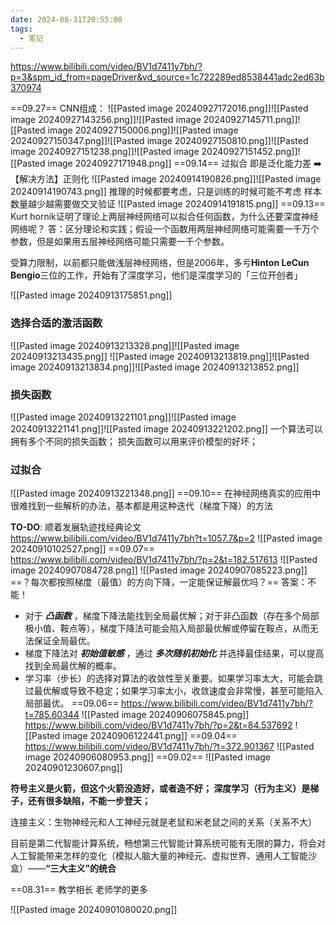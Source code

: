 ```yaml
---
date: 2024-08-31T20:55:00
tags:
  - 笔记
---
```

https://www.bilibili.com/video/BV1d7411y7bh/?p=3&spm_id_from=pageDriver&vd_source=1c722289ed8538441adc2ed63b370974

==09.27==
CNN组成：
![[Pasted image 20240927172016.png]]![[Pasted image 20240927143256.png]]![[Pasted image 20240927145711.png]]![[Pasted image 20240927150006.png]]![[Pasted image 20240927150347.png]]![[Pasted image 20240927150810.png]]![[Pasted image 20240927151238.png]]![[Pasted image 20240927151452.png]]![[Pasted image 20240927171948.png]]
==09.14==
过拟合 即是泛化能力差 ➡️【解决方法】正则化
![[Pasted image 20240914190826.png]]![[Pasted image 20240914190743.png]]
推理的时候都要考虑，只是训练的时候可能不考虑
样本数量越少越需要做交叉验证
![[Pasted image 20240914191815.png]]
==09.13==
Kurt hornik证明了理论上两层神经网络可以拟合任何函数，为什么还要深度神经网络呢？
答：区分理论和实践；假设一个函数用两层神经网络可能需要一千万个参数，但是如果用五层神经网络可能只需要一千个参数。

受算力限制，以前都只能做浅层神经网络，但是2006年，多亏**Hinton LeCun Bengio**三位的工作，开始有了深度学习，他们是深度学习的「三位开创者」

![[Pasted image 20240913175851.png]]
### 选择合适的激活函数
![[Pasted image 20240913213328.png]]![[Pasted image 20240913213435.png]]
![[Pasted image 20240913213819.png]]![[Pasted image 20240913213834.png]]![[Pasted image 20240913213852.png]]
### 损失函数
![[Pasted image 20240913221101.png]]![[Pasted image 20240913221141.png]]![[Pasted image 20240913221202.png]]
一个算法可以拥有多个不同的损失函数；
损失函数可以用来评价模型的好坏；
### 过拟合
![[Pasted image 20240913221348.png]]
==09.10==
在神经网络真实的应用中很难找到一些解析的办法，基本都是用这种迭代（梯度下降）的方法

**TO-DO**: 顺着发展轨迹找经典论文
https://www.bilibili.com/video/BV1d7411y7bh?t=1057.7&p=2
![[Pasted image 20240910102527.png]]
==09.07==
 https://www.bilibili.com/video/BV1d7411y7bh/?p=2&t=182.517613
 ![[Pasted image 20240907084728.png]]
  ![[Pasted image 20240907085223.png]]
  ==？每次都按照梯度（最值）的方向下降，一定能保证解最优吗？==
  答案：不能！
  + 对于 ***凸函数*** ，梯度下降法能找到全局最优解；对于非凸函数（存在多个局部极小值、鞍点等），梯度下降法可能会陷入局部最优解或停留在鞍点，从而无法保证全局最优。
  + 梯度下降法对 ***初始值敏感*** ，通过 ***多次随机初始化*** 并选择最佳结果，可以提高找到全局最优解的概率。
  + 学习率（步长）的选择对算法的收敛性至关重要。如果学习率太大，可能会跳过最优解或导致不稳定；如果学习率太小，收敛速度会非常慢，甚至可能陷入局部最优。
==09.06==
https://www.bilibili.com/video/BV1d7411y7bh/?t=785.60344
![[Pasted image 20240906075845.png]] 
https://www.bilibili.com/video/BV1d7411y7bh/?p=2&t=84.537692
![[Pasted image 20240906122441.png]]
==09.04==
https://www.bilibili.com/video/BV1d7411y7bh/?t=372.901367
![[Pasted image 20240906080953.png]]
==09.02==
![[Pasted image 20240901230607.png]]

**符号主义是火箭，但这个火箭没造好，或者造不好；
深度学习（行为主义）是梯子，还有很多缺陷，不能一步登天；**

连接主义：生物神经元和人工神经元就是老鼠和米老鼠之间的关系（关系不大）

目前是第二代智能计算系统，畅想第三代智能计算系统可能有无限的算力，将会对人工智能带来怎样的变化（模拟人脑大量的神经元、虚拟世界、通用人工智能沙盒）——**“三大主义”的统合**

==08.31==
教学相长 老师学的更多

![[Pasted image 20240901080020.png]]

